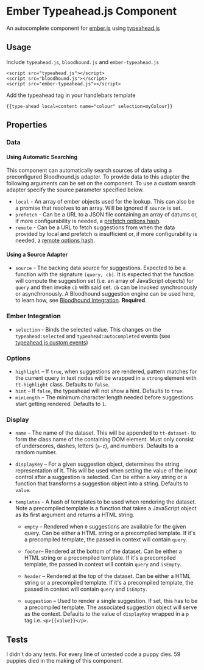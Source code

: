 # Ember Typeahead.js Component

An autocomplete component for [ember.js](http://www.emberjs.com) using [typeahead.js](https://github.com/twitter/typeahead.js)

## Usage

Include ```typeahead.js```, ```bloodhound.js``` and ```ember-typeahead.js```

```
<script src="typeahead.js"></script>
<script src="bloodhound.js"></script>
<script src="ember-typeahead.js"></script>
```

Add the typeahead tag in your handlebars template

```
{{type-ahead local=content name="colour" selection=myColour}}
```

## Properties

### Data

#### Using Automatic Searching

This component can automatically search sources of data using a preconfigured Bloodhound.js adapter. To provide data to this adapter the following arguments can be set on the component. To use a custom search adapter specify the source parameter specified below.

* `local` - An array of ember objects used for the lookup. This can also be a promise that resolves to an array. Will be ignored if `source` is set.
* `prefetch` - Can be a URL to a JSON file containing an array of datums or, if more configurability is needed, a [prefetch options hash](https://github.com/twitter/typeahead.js/blob/master/doc/bloodhound.md#prefetch).
* `remote` - Can be a URL to fetch suggestions from when the data provided by local and prefetch is insufficient or, if more configurability is needed, a [remote options hash](https://github.com/twitter/typeahead.js/blob/master/doc/bloodhound.md#remote).

#### Using a Source Adapter

* `source` - The backing data source for suggestions. Expected to be a function with the signature `(query, cb)`. It is expected that the function will compute the suggestion set (i.e. an array of JavaScript objects) for `query` and then invoke `cb` with said set. `cb` can be invoked synchronously or asynchronously. A Bloodhound suggestion engine can be used here, to learn  how, see [Bloodhound Integration](#bloodhound-integration). **Required**.

### Ember Integration
* `selection` - Binds the selected value. This changes on the ```typeahead:selected``` and ```typeahead:autocompleted``` events (see [typeahead.js custom events](https://github.com/twitter/typeahead.js/#custom-events))

### Options
* `highlight` – If `true`, when suggestions are rendered, pattern matches for the current query in text nodes will be wrapped in a `strong` element with  `tt-highlight` class. Defaults to `false`.
* `hint` – If `false`, the typeahead will not show a hint. Defaults to `true`.
* `minLength` – The minimum character length needed before suggestions start   getting rendered. Defaults to `1`.

### Display
* `name` – The name of the dataset. This will be appended to `tt-dataset-` to
  form the class name of the containing DOM element.  Must only consist of
  underscores, dashes, letters (`a-z`), and numbers. Defaults to a random
  number.

* `displayKey` – For a given suggestion object, determines the string
  representation of it. This will be used when setting the value of the input
  control after a suggestion is selected. Can be either a key string or a
  function that transforms a suggestion object into a string. Defaults to
  `value`.

* `templates` – A hash of templates to be used when rendering the dataset. Note
  a precompiled template is a function that takes a JavaScript object as its
  first argument and returns a HTML string.

  * `empty` – Rendered when `0` suggestions are available for the given query.
  Can be either a HTML string or a precompiled template. If it's a precompiled
  template, the passed in context will contain `query`.

  * `footer`– Rendered at the bottom of the dataset. Can be either a HTML
  string or a precompiled template. If it's a precompiled template, the passed
  in context will contain `query` and `isEmpty`.

  * `header` – Rendered at the top of the dataset. Can be either a HTML string
  or a precompiled template. If it's a precompiled template, the passed in
  context will contain `query` and `isEmpty`.

  * `suggestion` – Used to render a single suggestion. If set, this has to be a
  precompiled template. The associated suggestion object will serve as the
  context. Defaults to the value of `displayKey` wrapped in a `p` tag i.e.
  `<p>{{value}}</p>`.

## Tests

I didn't do any tests. For every line of untested code a puppy dies. 59 puppies died in the making of this component.

